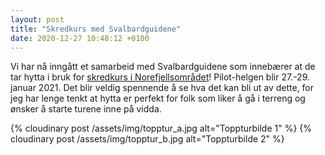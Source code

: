 ```yaml
---
layout: post
title: "Skredkurs med Svalbardguidene"
date: 2020-12-27 10:48:12 +0100
---
```


Vi har nå inngått et samarbeid med Svalbardguidene som innebærer at
de tar hytta i bruk for [skredkurs i Norefjellsområdet][kurs]! Pilot-helgen
blir 27.-29. januar 2021. Det blir veldig spennende å se hva det kan
bli ut av dette, for jeg har lenge tenkt at hytta er perfekt for folk
som liker å gå i terreng og ønsker å starte turene inne på vidda.

{% cloudinary post /assets/img/topptur_a.jpg alt="Toppturbilde 1" %}
{% cloudinary post /assets/img/topptur_b.jpg alt="Toppturbilde 2" %}

[kurs]: https://www.svalbardguidene.no/kurs/skredkurs-pa-norefjell/
